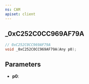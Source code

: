 ```yaml
---
ns: CAM
apiset: client
---
```

## _0xC252C0CC969AF79A

```c
// 0xC252C0CC969AF79A
void _0xC252C0CC969AF79A(Any p0);
```


## Parameters
* **p0**:



